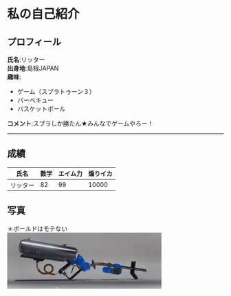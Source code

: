 # 私の自己紹介

## プロフィール  
**氏名**:リッター  
**出身地**:島根JAPAN  
**趣味**:
- ゲーム（スプラトゥーン３）
- バーベキュー
- バスケットボール

**コメント**:スプラしか勝たん★みんなでゲームやろー！

***
## 成績
|氏名|数学|エイム力|煽りイカ|
|--|--|--|--|
|リッター|82|99|10000|

## 写真  
＊ボールドはモテない  
![リッター](img.jpg)
